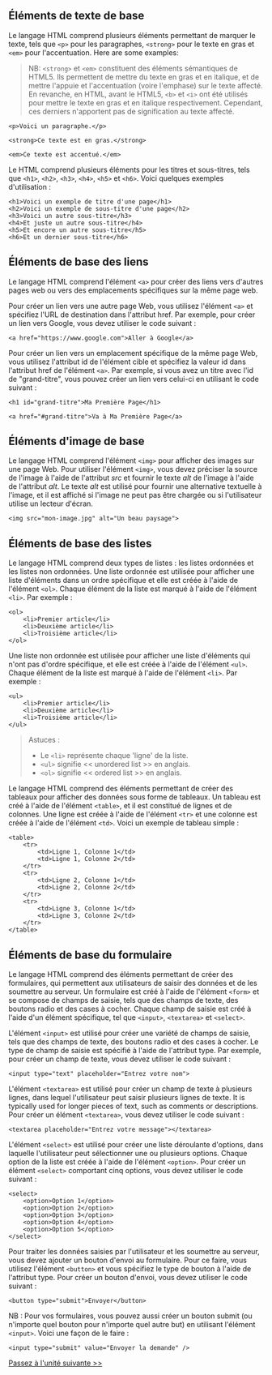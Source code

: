 ## Éléments de texte de base

Le langage HTML comprend plusieurs éléments permettant de marquer le texte, tels que `<p>` pour les paragraphes, `<strong>` pour le texte en gras et `<em>` pour l'accentuation. Here are some examples:

> NB: `<strong>` et `<em>` constituent des éléments sémantiques de HTML5. Ils permettent de mettre du texte en gras et en italique, et de mettre l'appuie et l'accentuation (voire l'emphase) sur le texte affecté. En revanche, en HTML, avant le HTML5, `<b>` et `<i>` ont été utilisés pour mettre le texte en gras et en italique respectivement. Cependant, ces derniers n'apportent pas de signification au texte affecté.

```
<p>Voici un paragraphe.</p>

<strong>Ce texte est en gras.</strong>

<em>Ce texte est accentué.</em>
```

Le HTML comprend plusieurs éléments pour les titres et sous-titres, tels que `<h1>`, `<h2>`, `<h3>`, `<h4>`, `<h5>` et `<h6>`. Voici quelques exemples d'utilisation :

```
<h1>Voici un exemple de titre d'une page</h1>
<h2>Voici un exemple de sous-titre d'une page</h2>
<h3>Voici un autre sous-titre</h3>
<h4>Et juste un autre sous-titre</h4>
<h5>Et encore un autre sous-titre</h5>
<h6>Et un dernier sous-titre</h6>
```

## Éléments de base des liens

Le langage HTML comprend l'élément `<a>` pour créer des liens vers d'autres pages web ou vers des emplacements spécifiques sur la même page web.

Pour créer un lien vers une autre page Web, vous utilisez l'élément `<a>` et spécifiez l'URL de destination dans l'attribut href. Par exemple, pour créer un lien vers Google, vous devez utiliser le code suivant :

```
<a href="https://www.google.com">Aller à Google</a>
```

Pour créer un lien vers un emplacement spécifique de la même page Web, vous utilisez l'attribut id de l'élément cible et spécifiez la valeur id dans l'attribut href de l'élément `<a>`. Par exemple, si vous avez un titre avec l'id de "grand-titre", vous pouvez créer un lien vers celui-ci en utilisant le code suivant :

```
<h1 id="grand-titre">Ma Première Page</h1>

<a href="#grand-titre">Va à Ma Première Page</a>
```

## Éléments d'image de base

Le langage HTML comprend l'élément `<img>` pour afficher des images sur une page Web. Pour utiliser l'élément `<img>`, vous devez préciser la source de l'image à l'aide de l'attribut *src* et fournir le texte *alt* de l'image à l'aide de l'attribut *alt*. Le texte *alt* est utilisé pour fournir une alternative textuelle à l'image, et il est affiché si l'image ne peut pas être chargée ou si l'utilisateur utilise un lecteur d'écran.

```
<img src="mon-image.jpg" alt="Un beau paysage">
```

## Éléments de base des listes

Le langage HTML comprend deux types de listes : les listes ordonnées et les listes non ordonnées. Une liste ordonnée est utilisée pour afficher une liste d'éléments dans un ordre spécifique et elle est créée à l'aide de l'élément `<ol>`. Chaque élément de la liste est marqué à l'aide de l'élément `<li>`. Par exemple :

```
<ol>
    <li>Premier article</li>
    <li>Deuxième article</li>
    <li>Troisième article</li>
</ol>
```

Une liste non ordonnée est utilisée pour afficher une liste d'éléments qui n'ont pas d'ordre spécifique, et elle est créée à l'aide de l'élément `<ul>`. Chaque élément de la liste est marqué à l'aide de l'élément `<li>`. Par exemple :

```
<ul>
    <li>Premier article</li>
    <li>Deuxième article</li>
    <li>Troisième article</li>
</ul>
```

> Astuces : 
> - Le `<li>` représente chaque 'ligne' de la liste. 
> - `<ul>` signifie << unordered list >> en anglais.
> - `<ol>` signifie << ordered list >> en anglais.

Le langage HTML comprend des éléments permettant de créer des tableaux pour afficher des données sous forme de tableaux. Un tableau est créé à l'aide de l'élément `<table>`, et il est constitué de lignes et de colonnes. Une ligne est créée à l'aide de l'élément `<tr>` et une colonne est créée à l'aide de l'élément `<td>`. Voici un exemple de tableau simple :

```
<table>
    <tr>
        <td>Ligne 1, Colonne 1</td>
        <td>Ligne 1, Colonne 2</td>
    </tr>
    <tr>
        <td>Ligne 2, Colonne 1</td>
        <td>Ligne 2, Colonne 2</td>
    </tr>
    <tr>
        <td>Ligne 3, Colonne 1</td>
        <td>Ligne 3, Colonne 2</td>
    </tr>
</table>
```

## Éléments de base du formulaire

Le langage HTML comprend des éléments permettant de créer des formulaires, qui permettent aux utilisateurs de saisir des données et de les soumettre au serveur. Un formulaire est créé à l'aide de l'élément `<form>` et se compose de champs de saisie, tels que des champs de texte, des boutons radio et des cases à cocher. Chaque champ de saisie est créé à l'aide d'un élément spécifique, tel que `<input>`, `<textarea>` et `<select>`.

L'élément `<input>` est utilisé pour créer une variété de champs de saisie, tels que des champs de texte, des boutons radio et des cases à cocher. Le type de champ de saisie est spécifié à l'aide de l'attribut type. Par exemple, pour créer un champ de texte, vous devez utiliser le code suivant :

```
<input type="text" placeholder="Entrez votre nom">
```

L'élément `<textarea>` est utilisé pour créer un champ de texte à plusieurs lignes, dans lequel l'utilisateur peut saisir plusieurs lignes de texte. It is typically used for longer pieces of text, such as comments or descriptions. Pour créer un élément `<textarea>`, vous devez utiliser le code suivant :

```
<textarea placeholder="Entrez votre message"></textarea>
```

L'élément `<select>` est utilisé pour créer une liste déroulante d'options, dans laquelle l'utilisateur peut sélectionner une ou plusieurs options. Chaque option de la liste est créée à l'aide de l'élément `<option>`. Pour créer un élément `<select>` comportant cinq options, vous devez utiliser le code suivant :

```
<select>
    <option>Option 1</option>
    <option>Option 2</option>
    <option>Option 3</option>
    <option>Option 4</option>
    <option>Option 5</option>
</select>
```

Pour traiter les données saisies par l'utilisateur et les soumettre au serveur, vous devez ajouter un bouton d'envoi au formulaire. Pour ce faire, vous utilisez l'élément `<button>` et vous spécifiez le type de bouton à l'aide de l'attribut type. Pour créer un bouton d'envoi, vous devez utiliser le code suivant :

```
<button type="submit">Envoyer</button>
```

NB : Pour vos formulaires, vous pouvez aussi créer un bouton submit (ou n'importe quel bouton pour n'importe quel autre but) en utilisant l'élément `<input>`. Voici une façon de le faire :

```
<input type="submit" value="Envoyer la demande" />
```

[Passez à l'unité suivante >>](https://github.com/Le-BootCamp-Grow/supports-de-cours/blob/e433ff76e9539cc18e0f18a5490cc8be07fdef8b/notes-de-cours/niveau-d-entree/developpeur-web/semaine_1_jour_1/conclusion.md)